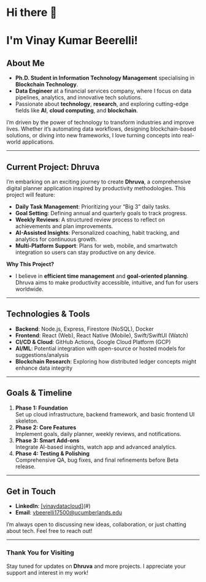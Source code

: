# Hi there 👋
# I'm Vinay Kumar Beerelli! 

## About Me
- **Ph.D. Student in Information Technology Management** specialising in **Blockchain Technology**.
- **Data Engineer** at a financial services company, where I focus on data pipelines, analytics, and innovative tech solutions.
- Passionate about **technology**, **research**, and exploring cutting-edge fields like **AI**, **cloud computing**, and **blockchain**.

I’m driven by the power of technology to transform industries and improve lives. Whether it’s automating data workflows, designing blockchain-based solutions, or diving into new frameworks, I love turning concepts into real-world applications.

---

## Current Project: Dhruva
I’m embarking on an exciting journey to create **Dhruva**, a comprehensive digital planner application inspired by productivity methodologies. This project will feature:
- **Daily Task Management**: Prioritizing your “Big 3” daily tasks.
- **Goal Setting**: Defining annual and quarterly goals to track progress.
- **Weekly Reviews**: A structured review process to reflect on achievements and plan improvements.
- **AI-Assisted Insights**: Personalized coaching, habit tracking, and analytics for continuous growth.
- **Multi-Platform Support**: Plans for web, mobile, and smartwatch integration so users can stay productive on any device.

**Why This Project?**  
- I believe in **efficient time management** and **goal-oriented planning**. Dhruva aims to make productivity accessible, intuitive, and fun for users worldwide.

---

## Technologies & Tools 
- **Backend**: Node.js, Express, Firestore (NoSQL), Docker
- **Frontend**: React (Web), React Native (Mobile), Swift/SwiftUI (Watch)
- **CI/CD & Cloud**: GitHub Actions, Google Cloud Platform (GCP)
- **AI/ML**: Potential integration with open-source or hosted models for suggestions/analysis
- **Blockchain Research**: Exploring how distributed ledger concepts might enhance data integrity

---

## Goals & Timeline
1. **Phase 1: Foundation**  
   Set up cloud infrastructure, backend framework, and basic frontend UI skeleton.
2. **Phase 2: Core Features**  
   Implement goals, daily planner, weekly reviews, and notifications.
3. **Phase 3: Smart Add-ons**  
   Integrate AI-based insights, watch app and advanced analytics.
4. **Phase 4: Testing & Polishing**  
   Comprehensive QA, bug fixes, and final refinements before Beta release.

---

## Get in Touch
- **LinkedIn**: [[vinaydatacloud]](https://www.linkedin.com/in/vinaydatacloud/)(#) 
- **Email**: vbeerelli17500@ucumberlands.edu
  
I’m always open to discussing new ideas, collaboration, or just chatting about tech. Feel free to reach out!

---

### Thank You for Visiting
Stay tuned for updates on **Dhruva** and more projects. I appreciate your support and interest in my work!


